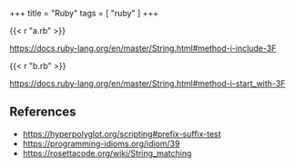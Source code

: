 +++
title = "Ruby"
tags = [ "ruby" ]
+++

{{< r "a.rb" >}}

<https://docs.ruby-lang.org/en/master/String.html#method-i-include-3F>

{{< r "b.rb" >}}

<https://docs.ruby-lang.org/en/master/String.html#method-i-start_with-3F>

## References

- <https://hyperpolyglot.org/scripting#prefix-suffix-test>
- <https://programming-idioms.org/idiom/39>
- <https://rosettacode.org/wiki/String_matching>
